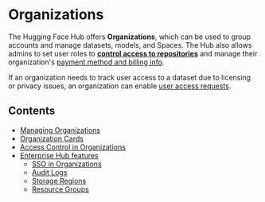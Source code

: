 # Organizations

The Hugging Face Hub offers **Organizations**, which can be used to group accounts and manage datasets, models, and Spaces. The Hub also allows admins to set user roles to [**control access to repositories**](./organizations-security) and manage their organization's [payment method and billing info](https://huggingface.co/pricing).

If an organization needs to track user access to a dataset due to licensing or privacy issues, an organization can enable [user access requests](./datasets-gated).

## Contents

- [Managing Organizations](./organizations-managing)
- [Organization Cards](./organizations-cards)
- [Access Control in Organizations](./organizations-security)
- [Enterprise Hub features](./enterprise-hub)
  - [SSO in Organizations](./enterprise-sso)
  - [Audit Logs](./audit-logs)
  - [Storage Regions](./storage-regions)
  - [Resource Groups](./security-resource-groups)
